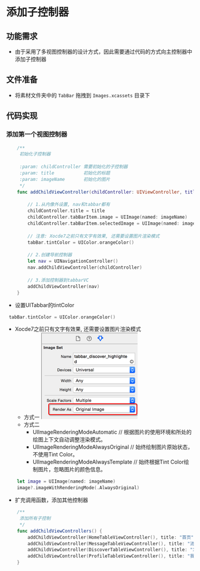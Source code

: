 # 添加子控制器

## 功能需求

* 由于采用了多视图控制器的设计方式，因此需要通过代码的方式向主控制器中添加子控制器

## 文件准备

* 将素材文件夹中的 `TabBar` 拖拽到 `Images.xcassets` 目录下

## 代码实现

### 添加第一个视图控制器

```swift
    /**
     初始化子控制器

     :param: childController 需要初始化的子控制器
     :param: title           初始化的标题
     :param: imageName       初始化的图片
     */
    func addChildViewController(childController: UIViewController, title:String, imageName:String) {

        // 1.从内像外设置, nav和tabbar都有
        childController.title = title
        childController.tabBarItem.image = UIImage(named: imageName)
        childController.tabBarItem.selectedImage = UIImage(named: imageName + "_highlighted")

        // 注意: Xocde7之前只有文字有效果, 还需要设置图片渲染模式
        tabBar.tintColor = UIColor.orangeColor()

        // 2.创建导航控制器
        let nav = UINavigationController()
        nav.addChildViewController(childController)

        // 3.添加控制器到tabbarVC
        addChildViewController(nav)
    }
```

* 设置UITabbar的tintColor

```swift
 tabBar.tintColor = UIColor.orangeColor()
```

* Xocde7之前只有文字有效果, 还需要设置图片渲染模式
    * 方式一
![](./images/CreateProject/修改图片渲染模式.png)
    * 方式二
        * UIImageRenderingModeAutomatic  // 根据图片的使用环境和所处的绘图上下文自动调整渲染模式。
        * UIImageRenderingModeAlwaysOriginal   // 始终绘制图片原始状态，不使用Tint Color。
        * UIImageRenderingModeAlwaysTemplate   // 始终根据Tint Color绘制图片，忽略图片的颜色信息。

```swift
    let image = UIImage(named: imageName)
    image?.imageWithRenderingMode(.AlwaysOriginal)
```

* 扩充调用函数，添加其他控制器

```swift
    /**
     添加所有子控制
     */
    func addChildViewControllers() {
        addChildViewController(HomeTableViewController(), title: "首页", imageName: "tabbar_home")
        addChildViewController(MessageTableViewController(), title: "消息", imageName: "tabbar_message_center")
        addChildViewController(DiscoverTableViewController(), title: "发现", imageName: "tabbar_discover")
        addChildViewController(ProfileTableViewController(), title: "我", imageName: "tabbar_profile")
    }
```
